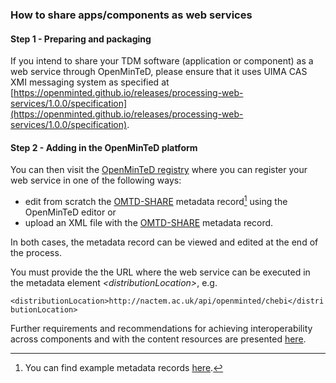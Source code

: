 ### How to share apps/components as web services

#### **Step 1 - Preparing and packaging**

If you intend to share your TDM software \(application or component\) as a web service through OpenMinTeD, please ensure that it uses UIMA CAS XMI messaging system as specified at [https://openminted.github.io/releases/processing-web-services/1.0.0/specification](https://openminted.github.io/releases/processing-web-services/1.0.0/specification).

#### **Step 2 - Adding in the OpenMinTeD platform**

You can then visit the [OpenMinTeD registry](https://services.openminted.eu/resourceRegistration/component) where you can register your web service in one of the following ways:

* edit from scratch the [OMTD-SHARE](/the_omtd-share_metadata_schema.md) metadata record[^1] using the OpenMinTeD editor or
* upload an XML file with the [OMTD-SHARE](/the_omtd-share_metadata_schema.md) metadata record. 

In both cases, the metadata record can be viewed and edited at the end of the process.

You must provide the the URL where the web service can be executed in the metadata element _&lt;distributionLocation&gt;_, e.g.

`<distributionLocation>http://nactem.ac.uk/api/openminted/chebi</distributionLocation>`

Further requirements and recommendations for achieving interoperability across components and with the content resources are presented [here](/guidelines_for_providers_of_sw_resources/how-to-make-your-components-interoperable.md).

[^1]: You can find example metadata records [here](/guidelines_for_providers_of_sw_resources/examples-for-software-resources.md).

